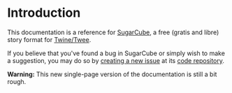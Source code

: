 <!-- ***********************************************************************************************
	Introduction
************************************************************************************************ -->
<h1 id="introduction">Introduction</h1>

This documentation is a reference for [SugarCube](http://www.motoslave.net/sugarcube/), a free (gratis and libre) story format for [Twine/Twee](http://twinery.org/).

If you believe that you've found a bug in SugarCube or simply wish to make a suggestion, you may do so by [creating a new issue](https://bitbucket.org/tmedwards/sugarcube/issues?status=new&status=open) at its [code repository](https://bitbucket.org/tmedwards/sugarcube/).

<p role="note" class="warning"><b>Warning:</b>
This new single-page version of the documentation is still a bit rough.
</p>
